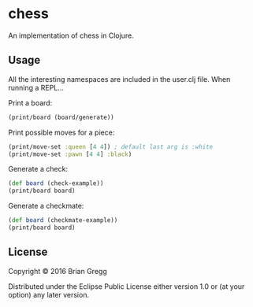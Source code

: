 # chess

An implementation of chess in Clojure.

## Usage

All the interesting namespaces are included in the user.clj file. When running a REPL...

Print a board:

```clojure
(print/board (board/generate))
```

Print possible moves for a piece:

```clojure
(print/move-set :queen [4 4]) ; default last arg is :white
(print/move-set :pawn [4 4] :black)
```

Generate a check:

```clojure
(def board (check-example))
(print/board board)
```

Generate a checkmate:

```clojure
(def board (checkmate-example))
(print/board board)
```

## License

Copyright © 2016 Brian Gregg

Distributed under the Eclipse Public License either version 1.0 or (at
your option) any later version.
